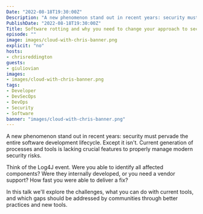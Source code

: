 ```yaml
---
Date: "2022-08-18T19:30:00Z"
Description: "A new phenomenon stand out in recent years: security must pervade the entire software development lifecycle. Except it isn't. Current generation of processes and tools is lacking crucial features to properly manage modern security risks. Think of the Log4J event. Were you able to identify all affected components? Were they internally developed, or you need a vendor support? How fast you were able to deliver a fix? In this talk we'll explore the challenges, what you can do with current tools, and which gaps should be addressed by communities through better practices and new tools."
PublishDate: "2022-08-18T19:30:00Z"
Title: Software rotting and why you need to change your approach to security
episode: ""
image: images/cloud-with-chris-banner.png
explicit: "no"
hosts:
- chrisreddington
guests:
- giuliovian
images:
- images/cloud-with-chris-banner.png
tags:
- Developer
- DevSecOps
- DevOps
- Security
- Software
banner: "images/cloud-with-chris-banner.png"
---
```

A new phenomenon stand out in recent years: security must pervade the entire software development lifecycle. Except it isn't. Current generation of processes and tools is lacking crucial features to properly manage modern security risks.

Think of the Log4J event. Were you able to identify all affected components? Were they internally developed, or you need a vendor support? How fast you were able to deliver a fix?

In this talk we'll explore the challenges, what you can do with current tools, and which gaps should be addressed by communities through better practices and new tools.
